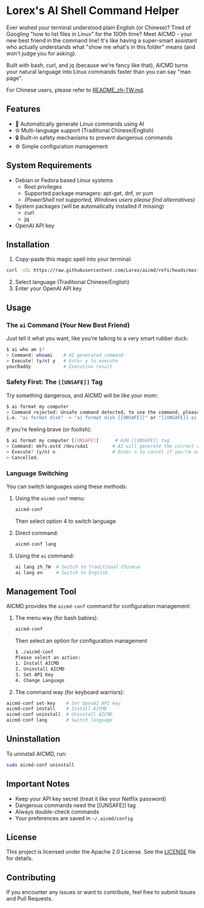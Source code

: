 # Lorex's AI Shell Command Helper

Ever wished your terminal understood plain English (or Chinese)? Tired of Googling "how to list files in Linux" for the 100th time? Meet AICMD - your new best friend in the command line! It's like having a super-smart assistant who actually understands what "show me what's in this folder" means (and won't judge you for asking).

Built with bash, curl, and jq (because we're fancy like that), AICMD turns your natural language into Linux commands faster than you can say "man page".

For Chinese users, please refer to [README_zh-TW.md](README_zh-TW.md).

## Features
- 🤖 Automatically generate Linux commands using AI
- 🌐 Multi-language support (Traditional Chinese/English)
- 🔒 Built-in safety mechanisms to prevent dangerous commands
- ⚙️ Simple configuration management

## System Requirements

- Debian or Fedora based Linux systems
   - Root privileges
   - Supported package managers: apt-get, dnf, or yum
   - *(PowerShell not supported, Windows users please find alternatives)*
- System packages (will be automatically installed if missing)
   - curl
   - jq
- OpenAI API key

## Installation

1. Copy-paste this magic spell into your terminal:
```bash
curl -sSL https://raw.githubusercontent.com/Lorex/aicmd/refs/heads/master/aicmd-conf -O && curl -sSL https://raw.githubusercontent.com/Lorex/aicmd/refs/heads/master/ai -O && curl -sSL https://raw.githubusercontent.com/Lorex/aicmd/refs/heads/master/.config.template -O && mkdir -p i18n && cd i18n && curl -sSL https://raw.githubusercontent.com/Lorex/aicmd/refs/heads/master/i18n/{load_lang,zh_TW,en}.sh -O && cd .. && sudo bash aicmd-conf install && cd - >/dev/null 2>&1
```
2. Select language (Traditional Chinese/English)
3. Enter your OpenAI API key

## Usage

### The `ai` Command (Your New Best Friend)

Just tell it what you want, like you're talking to a very smart rubber duck:

```bash
$ ai who am i?
> Command: whoami    # AI generated command
> Execute? (y/n) y   # Enter y to execute
yourDaddy            # Execution result
```

### Safety First: The `[[UNSAFE]]` Tag

Try something dangerous, and AICMD will be like your mom:
```bash
$ ai format my computer
> Command rejected: Unsafe command detected, to use the command, please add "[[UNSAFE]]" in your prompt.
i.e. "ai format disk" -> "ai format disk [[UNSAFE]]" or "[[UNSAFE]] ai format disk"
```

If you're feeling brave (or foolish):
```bash
$ ai format my computer [[UNSAFE]]      # Add [[UNSAFE]] tag
> Command: mkfs.ext4 /dev/sda1         # AI will generate the correct command
> Execute? (y/n) n                     # Enter n to cancel if you're unsure
> Cancelled.
```

### Language Switching

You can switch languages using these methods:

1. Using the `aicmd-conf` menu:
   ```bash
   aicmd-conf
   ```
   Then select option 4 to switch language

2. Direct command:
   ```bash
   aicmd-conf lang
   ```

3. Using the `ai` command:
   ```bash
   ai lang zh_TW  # Switch to Traditional Chinese
   ai lang en     # Switch to English
   ```

## Management Tool

AICMD provides the `aicmd-conf` command for configuration management:

1. The menu way (for bash babies):
   ```bash
   aicmd-conf
   ```
   Then select an option for configuration management
   ```bash
   $ ./aicmd-conf 
   Please select an action:
   1. Install AICMD
   2. Uninstall AICMD
   3. Set API Key
   4. Change Language
   ```

2. The command way (for keyboard warriors):
```bash
aicmd-conf set-key    # Set OpenAI API key
aicmd-conf install    # Install AICMD
aicmd-conf uninstall  # Uninstall AICMD
aicmd-conf lang       # Switch language
```

## Uninstallation

To uninstall AICMD, run:

```bash
sudo aicmd-conf uninstall
```

## Important Notes

- Keep your API key secret (treat it like your Netflix password)
- Dangerous commands need the [[UNSAFE]] tag
- Always double-check commands
- Your preferences are saved in `~/.aicmd/config`

## License

This project is licensed under the Apache 2.0 License. See the [LICENSE](LICENSE) file for details.

## Contributing

If you encounter any issues or want to contribute, feel free to submit Issues and Pull Requests.
